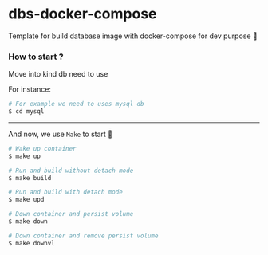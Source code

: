 # dbs-docker-compose
Template for build database image with docker-compose for dev purpose :rocket:

### How to start ?

Move into kind db need to use

For instance:
```bash
# For example we need to uses mysql db
$ cd mysql
```
---
And now, we use `Make` to start 🚀

```bash
# Wake up container
$ make up

# Run and build without detach mode
$ make build

# Run and build with detach mode
$ make upd

# Down container and persist volume
$ make down

# Down container and remove persist volume
$ make downvl

```
